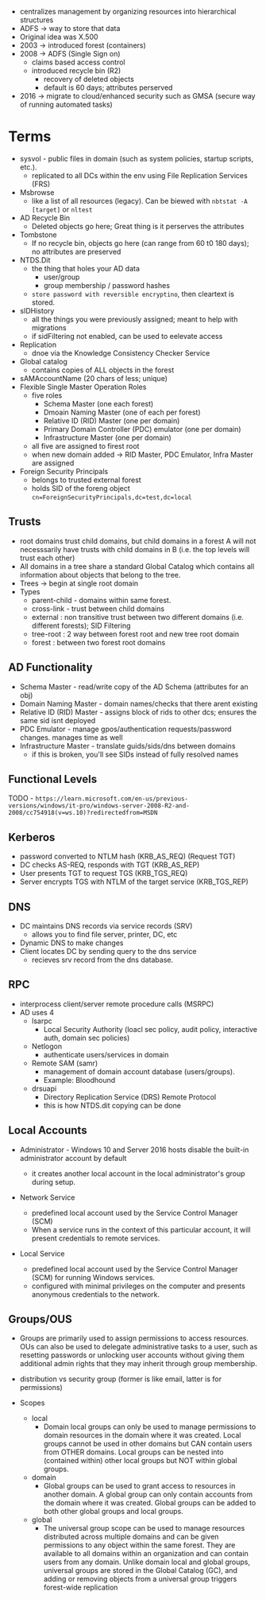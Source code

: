 * centralizes management by organizing resources into hierarchical structures
* ADFS -> way to store that data 
* Original idea was X.500
* 2003 -> introduced forest (containers)
* 2008 -> ADFS (Single Sign on)
    * claims based access control
    * introduced recycle bin (R2)
        * recovery of deleted objects
        * default is 60 days; attributes perserved
* 2016 -> migrate to cloud/enhanced security such as GMSA (secure way of running automated tasks)


# Terms
* sysvol - public files in domain (such as system policies, startup scripts, etc.). 
    * replicated to all DCs within the env using File Replication Services (FRS)
* Msbrowse 
    * like a list of all resources (legacy). Can be biewed with `nbtstat -A [target]` or `nltest`
* AD Recycle Bin
    * Deleted objects go here; Great thing is it perserves the attributes
* Tombstone
    * If no recycle bin, objects go here (can range from 60 t0 180 days); no attributes are preserved
* NTDS.Dit
    * the thing that holes your AD data 
        * user/group
        * group membership / password hashes
    * `store password with reversible encryptino`, then cleartext is stored.
* sIDHistory
    * all the things you were previously assigned; meant to help with migrations
    * if sidFiltering not enabled, can be used to eelevate access
* Replication
    * dnoe via the Knowledge Consistency Checker Service
* Global catalog
    * contains copies of ALL objects in the forest
* sAMAccountName (20 chars of less; unique)
* Flexible Single Master Operation Roles
    * five roles
        * Schema Master (one each forest)
        * Dmoain Naming Master (one of each per forest)
        * Relative ID (RID) Master (one per domain)
        * Primary Domain Controller (PDC) emulator (one per domain)
        * Infrastructure Master (one per domain)
    * all five are assigned to firest root
    * when new domain added -> RID Master, PDC Emulator, Infra Master are assigned
* Foreign Security Principals
    * belongs to trusted external forest
    * holds SID of the foreng object
        `cn=ForeignSecurityPrincipals,dc=test,dc=local`

## Trusts
* root domains trust child domains, but child domains in a forest A will not necesssarily have trusts with child domains in B (i.e. the top levels will trust each other)
* All domains in a tree share a standard Global Catalog which contains all information about objects that belong to the tree.
* Trees -> begin at single root domain
* Types
    - parent-child - domains within same forest.
    - cross-link - trust between child domains
    - external : non transitive trust between two different domains (i.e. different forests); SID Filtering
    - tree-root : 2 way between forest root and new tree root domain
    - forest : between two forest root domains

## AD Functionality
* Schema Master - read/write copy of the AD Schema (attributes for an obj)
* Domain Naming Master - domain names/checks that there arent existing
* Relative ID (RID) Master - assigns block of rids to other dcs; ensures the same sid isnt deployed
* PDC Emulator - manage gpos/authentication requests/password changes. manages time as well
* Infrastructure Master - translate guids/sids/dns between domains
    - if this is broken, you'll see SIDs instead of fully resolved names


## Functional Levels
TODO - `https://learn.microsoft.com/en-us/previous-versions/windows/it-pro/windows-server-2008-R2-and-2008/cc754918(v=ws.10)?redirectedfrom=MSDN`


## Kerberos
- password converted to NTLM hash (KRB_AS_REQ) (Request TGT)
- DC checks AS-REQ, responds with TGT (KRB_AS_REP)
- User presents TGT to request TGS (KRB_TGS_REQ)
- Server encrypts TGS with NTLM of the target service (KRB_TGS_REP)


## DNS
* DC maintains DNS records via service records (SRV)
    - allows you to find file server, printer, DC, etc
* Dynamic DNS to make changes
* Client locates DC by sending query to the dns service
    - recieves srv record from the dns database.
## RPC
* interprocess client/server remote procedure calls (MSRPC)
* AD uses 4
    - lsarpc
        - Local Security Authority (loacl sec policy, audit policy, interactive auth, domain sec policies)
    - Netlogon
        - authenticate users/services in domain
    - Remote SAM (samr)
        - management of domain account database (users/groups). 
        - Example: Bloodhound 
    - drsuapi
        - Directory Replication Service (DRS) Remote Protocol
        - this is how NTDS.dit copying can be done


## Local Accounts
* Administrator - Windows 10 and Server 2016 hosts disable the built-in administrator account by default   
    - it creates another local account in the local administrator's group during setup.
* Network Service
    - predefined local account used by the Service Control Manager (SCM) 
    - When a service runs in the context of this particular account, it will present credentials to remote services.

* Local Service
    - predefined local account used by the Service Control Manager (SCM) for running Windows services. 
    - configured with minimal privileges on the computer and presents anonymous credentials to the network.

## Groups/OUS
* Groups are primarily used to assign permissions to access resources. OUs can also be used to delegate administrative tasks to a user, such as resetting passwords or unlocking user accounts without giving them additional admin rights that they may inherit through group membership.

* distribution vs security group (former is like email, latter is for permissions)
* Scopes
    - local
        - Domain local groups can only be used to manage permissions to domain resources in the domain where it was created. Local groups cannot be used in other domains but CAN contain users from OTHER domains. Local groups can be nested into (contained within) other local groups but NOT within global groups.
    - domain
        - Global groups can be used to grant access to resources in another domain. A global group can only contain accounts from the domain where it was created. Global groups can be added to both other global groups and local groups.
    - global
        - The universal group scope can be used to manage resources distributed across multiple domains and can be given permissions to any object within the same forest. They are available to all domains within an organization and can contain users from any domain. Unlike domain local and global groups, universal groups are stored in the Global Catalog (GC), and adding or removing objects from a universal group triggers forest-wide replication